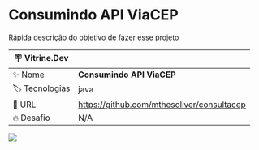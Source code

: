 # Consumindo API ViaCEP

Rápida descrição do objetivo de fazer esse projeto

| :placard: Vitrine.Dev |     |
| -------------  | --- |
| :sparkles: Nome        | **Consumindo API ViaCEP**
| :label: Tecnologias | java
| :rocket: URL         | https://github.com/mthesoliver/consultacep
| :fire: Desafio     | N/A

<!-- Inserir imagem com a #vitrinedev ao final do link -->
![](https://via.placeholder.com/1200x500.png?text=imagem+lindona+do+meu+projeto#vitrinedev)

